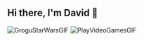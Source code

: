 ## Hi there, I'm David 👋
![GroguStarWarsGIF](https://github.com/user-attachments/assets/15d11020-b3de-4ba9-bf47-815d6b0df80b)
![PlayVideoGamesGIF](https://github.com/user-attachments/assets/4b9e16c8-d2b7-4daf-b30e-a036d49ba7cc)


<!--
**LopezzzDavid/LopezzzDavid** is a ✨ _special_ ✨ repository because its `README.md` (this file) appears on your GitHub profile.

Here are some ideas to get you started:

- 🔭 I’m currently working on ...
- 🌱 I’m currently learning ...
- 👯 I’m looking to collaborate on ...
- 🤔 I’m looking for help with ...
- 💬 Ask me about ...
- 📫 How to reach me: ...
- 😄 Pronouns: ...
- ⚡ Fun fact: ...
-->
